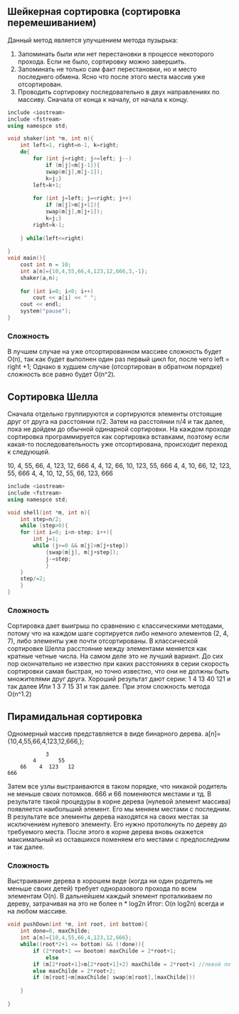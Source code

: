 ## Шейкерная сортировка (сортировка перемешиванием) 
Данный метод является улучшением метода пузырька:
1) Запоминать были или нет перестановки в процессе некоторого прохода. Если не было, сортировку можно завершить. 
2) Запоминать не только сам факт перестановки, но и место последнего обмена. Ясно что после этого места массив уже отсортирован. 
3) Проводить сортировку последовательно в двух направлениях по массиву. Сначала от конца к началу, от начала к концу. 

```c++
include <iostream>
include <fstream>
using namespce std;

void shaker(int *m, int n){
	int left=1, right=n-1, k=right;
	do{
		for (int j=right; j>=left; j--)
			if (m[j]<m[j-1]){
			swap(m[j],m[j-1]); 
			k=j;}
		left=k+1;
		
		for (int j=left; j=<right; j++)
			if (m[j]>m[j+1]){
			swap(m[j],m[j+1]); 
			k=j;}
		right=k-1;
			
	} while(left<=right)
	
}
void main(){
	cost int n = 10;
	int a[n]={10,4,55,66,4,123,12,666,3,-1};
	shaker(a,n);
	
	for (int i=0; i<0; i++)
		cout << a[i] << " ";
	cout << endl;
	system("pause");
}
```
### Сложность
В лучшем случае на уже отсортированном массиве сложность будет O(n), так как будет выполнен один раз первый цикл for, после чего left = right +1;
Однако в худшем случае (отсортирован в обратном порядке) сложность все равно будет O(n^2).

## Сортировка Шелла
Сначала отдельно группируются и сортируются элементы отстоящие друг от друга на расстоянии n/2. Затем на расстоянии n/4 и так далее, пока не дойдем до обычной одинарной сортировки. На каждом проходе сортировка программируется как сортировка вставками, поэтому если какая-то последовательность уже отсортирована, происходит переход к следующей. 

10, 4, 55, 66, 4, 123, 12, 666
4, 4, 12, 66, 10, 123, 55, 666
4, 4, 10, 66, 12, 123, 55, 666
4, 4, 10, 12, 55, 66, 123, 666

```c++
include <iostream>
include <fstream>
using namespce std;

void shell(int *m, int n){
	int step=n/2;
	while (step>0){ 
	for (int i=0; i<n-step; i++){
		int j=1;
		while (j>=0 && m[j]>m[j+step])
			{swap(m[j], m[j+step]);
			j-=step;
			}
	}
	step/=2;
	}
} 
```

### Сложность
Сортировка дает выигрыш по сравнению с классическими методами, потому что на каждом шаге сортируется либо немного элементов (2, 4, 7), либо элементы уже почти отсортированы. В классической сортировке Шелла расстояние между элементами меняется как кратные четные числа. На самом деле это не лучший вариант. До сих пор окончательно не известно при каких расстояниях в серии скорость сортировки самая быстрая, но точно известно, что они не должны быть множителями друг друга. 
Хороший результат дают серии: 1 4 13 40 121 и так далее
Или 1 3 7 15 31 и так далее. 
При этом сложность метода O(n^1.2)

## Пирамидальная сортировка
Одномерный массив представляется в виде бинарного дерева. 
a[n]={10,4,55,66,4,123,12,666,};
```
			3
		4       55
	66    4  123   12
666
```
Затем все узлы выстраиваются в таком порядке, что никакой родитель не меньше своих потомков. 666 и 66 поменяются местами и тд. В результате такой процедуры в корне дерева (нулевой элемент массива) появляется наибольший элемент. Его мы меняем местами с последним. В результате все элементы дерева находятся на своих местах за исключением нулевого элементу. Его нужно протолкнуть по дереву до требуемого места. После этого в корне дерева вновь окажется максимальный из оставшихся поменяем его местами с предпоследним и так далее. 
### Сложность 
Выстраивание дерева в хорошем виде (когда ни один родитель не меньше своих детей) требует одноразового прохода по всем элементам O(n). В дальнейшем каждый элемент проталкиваем по дереву, затрачивая на это не более n * log2n 
Итог:  O(n log2n) всегда и на любом массиве. 
```c++
void pushDown(int *m, int root, int bottom){
	int done=0, maxChilde;
	int a[n]={10,4,55,66,4,123,12,666};
	while((root*2+1 <= bottom) && (!done)){
		if (2*root+1 == bootom) maxChilde = 2*root+1;
			else 
		if (m[2*root+1]>m[2*root+1]+2) maxChilde = 2*root+1 //левой потомок больше правого
		else maxChilde = 2*root+2;
		if (m[root]<m[maxChilde] swap(m[root],[maxChilde]))
		
	}
	
}


```